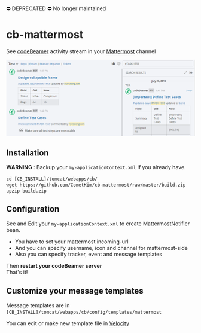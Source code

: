 ⛔ DEPRECATED ⛔ No longer maintained

# cb-mattermost
See [codeBeamer](https://codebeamer.com/cb/project/CB) activity stream in your [Mattermost](https://www.mattermost.org/) channel

![](https://github.com/CometKim/cb-mattermost/raw/master/screenshot.png)

## Installation
__WARNING__ : Backup your `my-applicationContext.xml` if you already have. 
```
cd [CB_INSTALL]/tomcat/webapps/cb/
wget https://github.com/CometKim/cb-mattermost/raw/master/build.zip
upzip build.zip
```

## Configuration
See and Edit your `my-applicationContext.xml` to create MattermostNotifier bean.

* You have to set your mattermost incoming-url
* And you can specify username, icon and channel for mattermost-side
* Also you can specify tracker, event and message templates

Then __restart your codeBeamer server__  
That's it!


## Customize your message templates
Message templates are in `[CB_INSTALL]/tomcat/webapps/cb/config/templates/mattermost`

You can edit or make new template file in [Velocity](http://velocity.apache.org/engine/1.7/vtl-reference.html)
